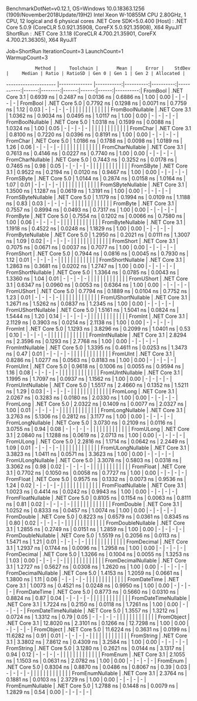 
BenchmarkDotNet=v0.12.1, OS=Windows 10.0.18363.1256 (1909/November2018Update/19H2)
Intel Xeon W-10855M CPU 2.80GHz, 1 CPU, 12 logical and 6 physical cores
.NET Core SDK=5.0.400
  [Host]   : .NET Core 5.0.9 (CoreCLR 5.0.921.35908, CoreFX 5.0.921.35908), X64 RyuJIT
  ShortRun : .NET Core 3.1.18 (CoreCLR 4.700.21.35901, CoreFX 4.700.21.36305), X64 RyuJIT

Job=ShortRun  IterationCount=3  LaunchCount=1  
WarmupCount=3  

               Method |     Toolchain |       Mean |     Error |    StdDev |     Median | Ratio | RatioSD | Gen 0 | Gen 1 | Gen 2 | Allocated |
--------------------- |-------------- |-----------:|----------:|----------:|-----------:|------:|--------:|------:|------:|------:|----------:|
             FromBool | .NET Core 3.1 |  0.6939 ns | 0.2487 ns | 0.0136 ns |  0.6886 ns |  1.00 |    0.00 |     - |     - |     - |         - |
             FromBool | .NET Core 5.0 |  0.7792 ns | 0.1298 ns | 0.0071 ns |  0.7759 ns |  1.12 |    0.03 |     - |     - |     - |         - |
                      |               |            |           |           |            |       |         |       |       |       |           |
     FromBoolNullable | .NET Core 3.1 |  1.0362 ns | 0.9034 ns | 0.0495 ns |  1.0117 ns |  1.00 |    0.00 |     - |     - |     - |         - |
     FromBoolNullable | .NET Core 5.0 |  1.0318 ns | 0.1599 ns | 0.0088 ns |  1.0324 ns |  1.00 |    0.05 |     - |     - |     - |         - |
                      |               |            |           |           |            |       |         |       |       |       |           |
             FromChar | .NET Core 3.1 |  0.8100 ns | 0.7220 ns | 0.0396 ns |  0.8191 ns |  1.00 |    0.00 |     - |     - |     - |         - |
             FromChar | .NET Core 5.0 |  1.0186 ns | 0.1788 ns | 0.0098 ns |  1.0189 ns |  1.26 |    0.06 |     - |     - |     - |         - |
                      |               |            |           |           |            |       |         |       |       |       |           |
     FromCharNullable | .NET Core 3.1 |  0.7613 ns | 0.4146 ns | 0.0227 ns |  0.7740 ns |  1.00 |    0.00 |     - |     - |     - |         - |
     FromCharNullable | .NET Core 5.0 |  0.7443 ns | 0.3252 ns | 0.0178 ns |  0.7465 ns |  0.98 |    0.05 |     - |     - |     - |         - |
                      |               |            |           |           |            |       |         |       |       |       |           |
            FromSByte | .NET Core 3.1 |  0.9522 ns | 0.2194 ns | 0.0120 ns |  0.9467 ns |  1.00 |    0.00 |     - |     - |     - |         - |
            FromSByte | .NET Core 5.0 |  1.0144 ns | 0.2874 ns | 0.0158 ns |  1.0164 ns |  1.07 |    0.01 |     - |     - |     - |         - |
                      |               |            |           |           |            |       |         |       |       |       |           |
    FromSByteNullable | .NET Core 3.1 |  1.3500 ns | 1.1287 ns | 0.0619 ns |  1.3191 ns |  1.00 |    0.00 |     - |     - |     - |         - |
    FromSByteNullable | .NET Core 5.0 |  1.1179 ns | 0.1994 ns | 0.0109 ns |  1.1188 ns |  0.83 |    0.03 |     - |     - |     - |         - |
                      |               |            |           |           |            |       |         |       |       |       |           |
             FromByte | .NET Core 3.1 |  0.7557 ns | 0.8994 ns | 0.0493 ns |  0.7317 ns |  1.00 |    0.00 |     - |     - |     - |         - |
             FromByte | .NET Core 5.0 |  0.7554 ns | 0.1202 ns | 0.0066 ns |  0.7580 ns |  1.00 |    0.06 |     - |     - |     - |         - |
                      |               |            |           |           |            |       |         |       |       |       |           |
     FromByteNullable | .NET Core 3.1 |  1.1918 ns | 0.4522 ns | 0.0248 ns |  1.1829 ns |  1.00 |    0.00 |     - |     - |     - |         - |
     FromByteNullable | .NET Core 5.0 |  1.2950 ns | 0.2021 ns | 0.0111 ns |  1.3007 ns |  1.09 |    0.02 |     - |     - |     - |         - |
                      |               |            |           |           |            |       |         |       |       |       |           |
            FromShort | .NET Core 3.1 |  0.7075 ns | 0.0671 ns | 0.0037 ns |  0.7077 ns |  1.00 |    0.00 |     - |     - |     - |         - |
            FromShort | .NET Core 5.0 |  0.7944 ns | 0.0816 ns | 0.0045 ns |  0.7930 ns |  1.12 |    0.01 |     - |     - |     - |         - |
                      |               |            |           |           |            |       |         |       |       |       |           |
    FromShortNullable | .NET Core 3.1 |  1.2863 ns | 0.3681 ns | 0.0202 ns |  1.2747 ns |  1.00 |    0.00 |     - |     - |     - |         - |
    FromShortNullable | .NET Core 5.0 |  1.3364 ns | 0.0785 ns | 0.0043 ns |  1.3360 ns |  1.04 |    0.01 |     - |     - |     - |         - |
                      |               |            |           |           |            |       |         |       |       |       |           |
           FromUShort | .NET Core 3.1 |  0.6347 ns | 0.0960 ns | 0.0053 ns |  0.6364 ns |  1.00 |    0.00 |     - |     - |     - |         - |
           FromUShort | .NET Core 5.0 |  0.7794 ns | 0.1889 ns | 0.0104 ns |  0.7752 ns |  1.23 |    0.01 |     - |     - |     - |         - |
                      |               |            |           |           |            |       |         |       |       |       |           |
   FromUShortNullable | .NET Core 3.1 |  1.2671 ns | 1.5262 ns | 0.0837 ns |  1.2345 ns |  1.00 |    0.00 |     - |     - |     - |         - |
   FromUShortNullable | .NET Core 5.0 |  1.5161 ns | 1.5041 ns | 0.0824 ns |  1.5444 ns |  1.20 |    0.14 |     - |     - |     - |         - |
                      |               |            |           |           |            |       |         |       |       |       |           |
              FromInt | .NET Core 3.1 |  2.1129 ns | 0.3903 ns | 0.0214 ns |  2.1138 ns |  1.00 |    0.00 |     - |     - |     - |         - |
              FromInt | .NET Core 5.0 |  1.1293 ns | 3.8296 ns | 0.2099 ns |  1.0401 ns |  0.53 |    0.10 |     - |     - |     - |         - |
                      |               |            |           |           |            |       |         |       |       |       |           |
      FromIntNullable | .NET Core 3.1 |  2.8294 ns | 2.3596 ns | 0.1293 ns |  2.7768 ns |  1.00 |    0.00 |     - |     - |     - |         - |
      FromIntNullable | .NET Core 5.0 |  1.3395 ns | 0.4611 ns | 0.0253 ns |  1.3473 ns |  0.47 |    0.01 |     - |     - |     - |         - |
                      |               |            |           |           |            |       |         |       |       |       |           |
             FromUInt | .NET Core 3.1 |  0.8286 ns | 1.0277 ns | 0.0563 ns |  0.8183 ns |  1.00 |    0.00 |     - |     - |     - |         - |
             FromUInt | .NET Core 5.0 |  0.9618 ns | 0.1006 ns | 0.0055 ns |  0.9594 ns |  1.16 |    0.08 |     - |     - |     - |         - |
                      |               |            |           |           |            |       |         |       |       |       |           |
     FromUIntNullable | .NET Core 3.1 |  1.1995 ns | 1.7097 ns | 0.0937 ns |  1.1562 ns |  1.00 |    0.00 |     - |     - |     - |         - |
     FromUIntNullable | .NET Core 5.0 |  1.5517 ns | 2.4660 ns | 0.1352 ns |  1.5211 ns |  1.29 |    0.03 |     - |     - |     - |         - |
                      |               |            |           |           |            |       |         |       |       |       |           |
             FromLong | .NET Core 3.1 |  2.0267 ns | 0.3283 ns | 0.0180 ns |  2.0330 ns |  1.00 |    0.00 |     - |     - |     - |         - |
             FromLong | .NET Core 5.0 |  2.0322 ns | 0.1409 ns | 0.0077 ns |  2.0327 ns |  1.00 |    0.01 |     - |     - |     - |         - |
                      |               |            |           |           |            |       |         |       |       |       |           |
     FromLongNullable | .NET Core 3.1 |  3.2763 ns | 5.1306 ns | 0.2812 ns |  3.1177 ns |  1.00 |    0.00 |     - |     - |     - |         - |
     FromLongNullable | .NET Core 5.0 |  3.0730 ns | 0.2109 ns | 0.0116 ns |  3.0755 ns |  0.94 |    0.08 |     - |     - |     - |         - |
                      |               |            |           |           |            |       |         |       |       |       |           |
            FromULong | .NET Core 3.1 |  2.0840 ns | 1.1288 ns | 0.0619 ns |  2.0713 ns |  1.00 |    0.00 |     - |     - |     - |         - |
            FromULong | .NET Core 5.0 |  2.2816 ns | 1.1714 ns | 0.0642 ns |  2.2449 ns |  1.09 |    0.01 |     - |     - |     - |         - |
                      |               |            |           |           |            |       |         |       |       |       |           |
    FromULongNullable | .NET Core 3.1 |  3.3823 ns | 1.0411 ns | 0.0571 ns |  3.3623 ns |  1.00 |    0.00 |     - |     - |     - |         - |
    FromULongNullable | .NET Core 5.0 |  3.3078 ns | 0.5803 ns | 0.0318 ns |  3.3062 ns |  0.98 |    0.02 |     - |     - |     - |         - |
                      |               |            |           |           |            |       |         |       |       |       |           |
            FromFloat | .NET Core 3.1 |  0.7702 ns | 0.1050 ns | 0.0058 ns |  0.7727 ns |  1.00 |    0.00 |     - |     - |     - |         - |
            FromFloat | .NET Core 5.0 |  0.9575 ns | 0.1332 ns | 0.0073 ns |  0.9536 ns |  1.24 |    0.02 |     - |     - |     - |         - |
                      |               |            |           |           |            |       |         |       |       |       |           |
    FromFloatNullable | .NET Core 3.1 |  1.0023 ns | 0.4414 ns | 0.0242 ns |  0.9943 ns |  1.00 |    0.00 |     - |     - |     - |         - |
    FromFloatNullable | .NET Core 5.0 |  0.8105 ns | 0.1154 ns | 0.0063 ns |  0.8111 ns |  0.81 |    0.02 |     - |     - |     - |         - |
                      |               |            |           |           |            |       |         |       |       |       |           |
           FromDouble | .NET Core 3.1 |  1.0252 ns | 0.8333 ns | 0.0457 ns |  1.0074 ns |  1.00 |    0.00 |     - |     - |     - |         - |
           FromDouble | .NET Core 5.0 |  0.8223 ns | 0.6579 ns | 0.0361 ns |  0.8345 ns |  0.80 |    0.02 |     - |     - |     - |         - |
                      |               |            |           |           |            |       |         |       |       |       |           |
   FromDoubleNullable | .NET Core 3.1 |  1.2855 ns | 0.2749 ns | 0.0151 ns |  1.2859 ns |  1.00 |    0.00 |     - |     - |     - |         - |
   FromDoubleNullable | .NET Core 5.0 |  1.5519 ns | 0.2056 ns | 0.0113 ns |  1.5471 ns |  1.21 |    0.01 |     - |     - |     - |         - |
                      |               |            |           |           |            |       |         |       |       |       |           |
          FromDecimal | .NET Core 3.1 |  1.2937 ns | 0.1744 ns | 0.0096 ns |  1.2958 ns |  1.00 |    0.00 |     - |     - |     - |         - |
          FromDecimal | .NET Core 5.0 |  1.3266 ns | 0.1004 ns | 0.0055 ns |  1.3253 ns |  1.03 |    0.00 |     - |     - |     - |         - |
                      |               |            |           |           |            |       |         |       |       |       |           |
  FromDecimalNullable | .NET Core 3.1 |  1.2727 ns | 0.5627 ns | 0.0308 ns |  1.2620 ns |  1.00 |    0.00 |     - |     - |     - |         - |
  FromDecimalNullable | .NET Core 5.0 |  1.4153 ns | 1.2059 ns | 0.0661 ns |  1.3800 ns |  1.11 |    0.06 |     - |     - |     - |         - |
                      |               |            |           |           |            |       |         |       |       |       |           |
         FromDateTime | .NET Core 3.1 |  1.0073 ns | 0.4521 ns | 0.0248 ns |  0.9950 ns |  1.00 |    0.00 |     - |     - |     - |         - |
         FromDateTime | .NET Core 5.0 |  0.8773 ns | 0.5660 ns | 0.0310 ns |  0.8824 ns |  0.87 |    0.04 |     - |     - |     - |         - |
                      |               |            |           |           |            |       |         |       |       |       |           |
 FromDateTimeNullable | .NET Core 3.1 |  1.7224 ns | 0.2150 ns | 0.0118 ns |  1.7261 ns |  1.00 |    0.00 |     - |     - |     - |         - |
 FromDateTimeNullable | .NET Core 5.0 |  1.3557 ns | 1.3212 ns | 0.0724 ns |  1.3312 ns |  0.79 |    0.05 |     - |     - |     - |         - |
                      |               |            |           |           |            |       |         |       |       |       |           |
           FromObject | .NET Core 3.1 | 12.8020 ns | 2.3101 ns | 0.1266 ns | 12.7298 ns |  1.00 |    0.00 |     - |     - |     - |         - |
           FromObject | .NET Core 5.0 | 11.6224 ns | 0.3631 ns | 0.0199 ns | 11.6282 ns |  0.91 |    0.01 |     - |     - |     - |         - |
                      |               |            |           |           |            |       |         |       |       |       |           |
           FromString | .NET Core 3.1 |  3.3802 ns | 7.8612 ns | 0.4309 ns |  3.2584 ns |  1.00 |    0.00 |     - |     - |     - |         - |
           FromString | .NET Core 5.0 |  3.1280 ns | 0.2621 ns | 0.0144 ns |  3.1317 ns |  0.94 |    0.12 |     - |     - |     - |         - |
                      |               |            |           |           |            |       |         |       |       |       |           |
             FromEnum | .NET Core 3.1 |  2.1055 ns | 1.1503 ns | 0.0631 ns |  2.0782 ns |  1.00 |    0.00 |     - |     - |     - |         - |
             FromEnum | .NET Core 5.0 |  0.8304 ns | 0.8870 ns | 0.0486 ns |  0.8067 ns |  0.39 |    0.03 |     - |     - |     - |         - |
                      |               |            |           |           |            |       |         |       |       |       |           |
     FromEnumNullable | .NET Core 3.1 |  2.3764 ns | 0.1881 ns | 0.0103 ns |  2.3729 ns |  1.00 |    0.00 |     - |     - |     - |         - |
     FromEnumNullable | .NET Core 5.0 |  1.2788 ns | 0.1448 ns | 0.0079 ns |  1.2829 ns |  0.54 |    0.00 |     - |     - |     - |         - |
